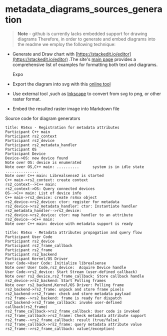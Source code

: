 # metadata\_diagrams\_sources\_generation

> **Note** - github is currently lacks embedded support for drawing diagrams Therefore, in order to generate and embed diagrams into the readme we employ the following technique:

* Generate and Draw chart with [https://stackedit.io/editor](https://stackedit.io/editor) .The site's [main page](https://stackedit.io/) provides a comprehensive list of examples for formatting both text and diagrams.

  Expo

* Export the diagram into svg with this [online tool](https://bramp.github.io/js-sequence-diagrams/)
* Use external tool ,such as [Inkscape](https://inkscape.org/en/download/windows/) to convert from svg to png, or other raster format.  
* Embed the resulted raster image into Markdown file

Source code for diagram generators

```text
title: RS4xx - Registration for metadata attributes
Participant C++ main
Participant rs2_context
Participant rs2_device
Participant rs2_metadata_handler
Participant OS
Participant Device
Device->OS: new device found
Note over OS: device is enumerated
Note over OS,C++ main: ..........      system is in idle state  ...............
Note over C++ main: Librealsense2 is started
C++ main->rs2_context: create context
rs2_context-->C++ main:
rs2_context->OS: Query connected devices
OS-->C++ main: List of device info
C++ main->rs2_device: create rs4xx object
rs2_device->rs2_device: ctor: register for metadata
rs2_device->rs2_metadata_handler: ctor: Instantiate handler
rs2_metadata_handler-->rs2_device:
rs2_device->rs2_device: ctor: map handler to an attribute
rs2_device-->C++ main:
Note over C++ main: device with metadata support is ready
```

```text
title: RS4xx - Metadata attributes propagation and query flow
Participant User Code
Participant rs2_device
Participant rs2_frame_callback
Participant rs2_frame
Participant rs2_backend
Participant Kernel/OS Driver
User Code->User Code: Initialize librealsense
Note over User Code,rs2_device:  Acquire Device handle
User Code->rs2_device: Start Stream (user-defined callback)
Note over rs2_device,rs2_frame_callback: Store callback handle
rs2_device->rs2_backend: Start Polling frames
Note over rs2_backend,Kernel/OS Driver: Polling frame
rs2_backend->rs2_frame: unpack and store frame pixels
rs2_backend->rs2_frame: check and store metadata payload
rs2_frame-->rs2_backend: frame is ready for dispatch
rs2_backend->rs2_frame_callback: invoke user-defined callback(rs2_frame)
rs2_frame_callback->rs2_frame_callback: User code is invoked
rs2_frame_callback->rs2_frame: Check metadata attribute support
rs2_frame-->rs2_frame_callback: result (true/false)
rs2_frame_callback->rs2_frame: query metadata attribute value
rs2_frame-->rs2_frame_callback: value(/exception)
```

